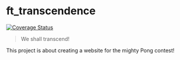 # ft_transcendence

[![Coverage Status](https://coveralls.io/repos/github/MouadxBth/ft_transcendence/badge.svg?branch=main)](https://coveralls.io/github/MouadxBth/ft_transcendence?branch=main)

> We shall transcend!

This project is about creating a website for the mighty Pong contest!
